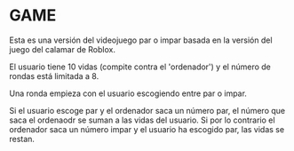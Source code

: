 # GAME

Esta es una versión del videojuego par o impar basada en la versión del juego del calamar de Roblox.

El usuario tiene 10 vidas (compite contra el 'ordenador') y el número de rondas está limitada a 8.

Una ronda empieza con el usuario escogiendo entre par o impar.

Si el usuario escoge par y el ordenador saca un número par, el número que saca el ordenaodr se suman a las vidas del usuario. Si por lo contrario el ordenador saca un número impar y el usuario ha escogido par, las vidas se restan.
